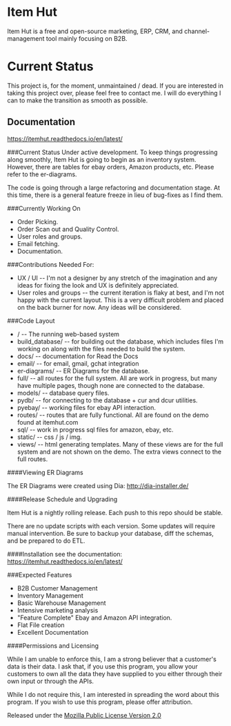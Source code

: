 Item Hut
========

Item Hut is a free and open-source marketing, ERP, CRM, and channel-management tool mainly focusing on B2B.

Current Status
==============

This project is, for the moment, unmaintained / dead. If you are interested in taking this project over, please feel free to contact me. I will do everything I can to make the transition as smooth as possible.

Documentation
-------------

https://itemhut.readthedocs.io/en/latest/

###Current Status
Under active development. To keep things progressing along smoothly, Item Hut is going to begin as an inventory system. However, there are tables for ebay orders, Amazon products, etc. Please refer to the er-diagrams.

The code is going through a large refactoring and documentation stage. At this time, there is a general feature freeze in lieu of bug-fixes as I find them.

###Currently Working On
* Order Picking.
* Order Scan out and Quality Control.
* User roles and groups.
* Email fetching.
* Documentation.

###Contributions Needed For:
* UX / UI -- I'm not a designer by any stretch of the imagination and any ideas for fixing the look and UX is definitely appreciated.
* User roles and groups --  the current iteration is flaky at best, and I'm not happy with the current layout. This is a very difficult problem and placed on the back burner for now. Any ideas will be considered.

###Code Layout
* / -- The running web-based system
* build_database/ -- for building out the database, which includes files I'm working on along with the files needed to build the system.
* docs/ -- documentation for Read the Docs
* email/ -- for email, gmail, gchat integration
* er-diagrams/ -- ER Diagrams for the database.
* full/ -- all routes for the full system. All are work in progress, but many have multiple pages, though none are connected to the database.
* models/ -- database query files.
* pydb/ -- for connecting to the database + cur and dcur utilities.
* pyebay/ -- working files for ebay API interaction.
* routes/ -- routes that are fully functional. All are found on the demo found at itemhut.com
* sql/ -- work in progress sql files for amazon, ebay, etc.
* static/ -- css / js / img.
* views/ -- html generating templates. Many of these views are for the full system and are not shown on the demo. The extra views connect to the full routes.

####Viewing ER Diagrams

The ER Diagrams were created using Dia:
http://dia-installer.de/

####Release Schedule and Upgrading

Item Hut is a nightly rolling release. Each push to this repo should be stable.

There are no update scripts with each version. Some updates will require manual intervention. Be sure to backup your database, diff the schemas, and be prepared to do ETL.

####Installation
see the documentation: https://itemhut.readthedocs.io/en/latest/

###Expected Features
* B2B Customer Management
* Inventory Management
* Basic Warehouse Management
* Intensive marketing analysis
* "Feature Complete" Ebay and Amazon API integration.
* Flat File creation
* Excellent Documentation

####Permissions and Licensing

While I am unable to enforce this, I am a strong believer that a customer's data is their data. I ask that, if you use this program, you allow your customers to own all the data they have supplied to you either through their own input or through the APIs.

While I do not require this, I am interested in spreading the word about this program. If you wish to use this program, please offer attribution.

Released under the [Mozilla Public License
Version 2.0](http://www.mozilla.org/MPL/2.0/)
